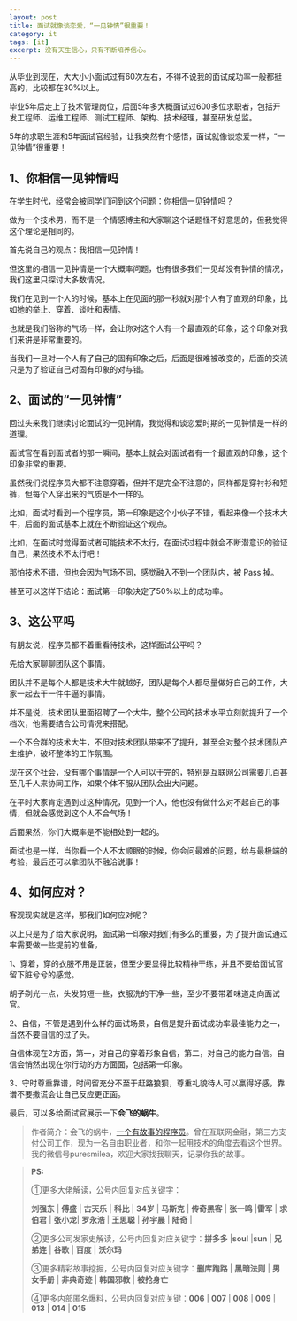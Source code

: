 ```yaml
---
layout: post
title: 面试就像谈恋爱，“一见钟情”很重要！
category: it
tags: [it]
excerpt: 没有天生信心，只有不断培养信心。
---
```


从毕业到现在，大大小小面试过有60次左右，不得不说我的面试成功率一般都挺高的，比较都在30%以上。

毕业5年后走上了技术管理岗位，后面5年多大概面试过600多位求职者，包括开发工程师、运维工程师、测试工程师、架构、技术经理，甚至研发总监。

5年的求职生涯和5年面试官经验，让我突然有个感悟，面试就像谈恋爱一样，“一见钟情”很重要！


## 1、你相信一见钟情吗

在学生时代，经常会被同学们问到这个问题：你相信一见钟情吗？

做为一个技术男，而不是一个情感博主和大家聊这个话题怪不好意思的，但我觉得这个理论是相同的。

首先说自己的观点：我相信一见钟情！

但这里的相信一见钟情是一个大概率问题，也有很多我们一见却没有钟情的情况，我们这里只探讨大多数情况。

我们在见到一个人的时候，基本上在见面的那一秒就对那个人有了直观的印象，比如她的举止、穿着、谈吐和表情。

也就是我们俗称的气场一样，会让你对这个人有一个最直观的印象，这个印象对我们来讲是非常重要的。

当我们一旦对一个人有了自己的固有印象之后，后面是很难被改变的，后面的交流只是为了验证自己对固有印象的对与错。


## 2、面试的“一见钟情”

回过头来我们继续讨论面试的一见钟情，我觉得和谈恋爱时期的一见钟情是一样的道理。

面试官在看到面试者的那一瞬间，基本上就会对面试者有一个最直观的印象，这个印象非常的重要。

虽然我们说程序员大都不注意穿着，但并不是完全不注意的，同样都是穿衬衫和短裤，但每个人穿出来的气质是不一样的。

比如，面试时看到一个程序员，第一印象是这个小伙子不错，看起来像一个技术大牛，后面的面试基本上就在不断验证这个观点。

比如，在面试时觉得面试者可能技术不太行，在面试过程中就会不断潜意识的验证自己，果然技术不太行吧！

那怕技术不错，但也会因为气场不同，感觉融入不到一个团队内，被 Pass 掉。

甚至可以这样下结论：面试第一印象决定了50%以上的成功率。


## 3、这公平吗

有朋友说，程序员都不着重看待技术，这样面试公平吗？

先给大家聊聊团队这个事情。

团队并不是每个人都是技术大牛就越好，团队是每个人都尽量做好自己的工作，大家一起去干一件牛逼的事情。

并不是说，技术团队里面招聘了一个大牛，整个公司的技术水平立刻就提升了一个档次，他需要结合公司情况来搭配。

一个不合群的技术大牛，不但对技术团队带来不了提升，甚至会对整个技术团队产生维护，破坏整体的工作氛围。

现在这个社会，没有哪个事情是一个人可以干完的，特别是互联网公司需要几百甚至几千人来协同工作，如果个体不服从团队会出大问题。

在平时大家肯定遇到过这种情况，见到一个人，他也没有做什么对不起自己的事情，但就会感觉到这个人不合气场！

后面果然，你们大概率是不能相处到一起的。

面试也是一样，当你看一个人不太顺眼的时候，你会问最难的问题，给与最极端的考验，最后还可以拿团队不融洽说事！


## 4、如何应对？

客观现实就是这样，那我们如何应对呢？

以上只是为了给大家说明，面试第一印象对我们有多么的重要，为了提升面试通过率需要做一些提前的准备。

1、穿着，穿的衣服不用是正装，但至少要显得比较精神干练，并且不要给面试官留下脏兮兮的感觉。

胡子剃光一点，头发剪短一些，衣服洗的干净一些，至少不要带着味道走向面试官。

2、自信，不管是遇到什么样的面试场景，自信是提升面试成功率最佳能力之一，当然不要自信的过了头。

自信体现在2方面，第一，对自己的穿着形象自信，第二，对自己的能力自信。自信会悄然出现在你行动的方方面面，包括第一印象。

3、守时尊重靠谱，时间留充分不至于赶路狼狈，尊重礼貌待人可以赢得好感，靠谱不要撒谎会让自己反应更正面。

最后，可以多给面试官展示一下**会飞的蜗牛**。

>作者简介：会飞的蜗牛，[一个有故事的程序员](http://www.ityouknow.com/life/2020/03/25/fengkou-10year.html)。曾在互联网金融，第三方支付公司工作，现为一名自由职业者，和你一起用技术的角度去看这个世界。我的微信号puresmilea，欢迎大家找我聊天，记录你我的故事。


>**PS:**
>
>①更多大佬解读，公号内回复对应关键字：
>
>**刘强东** | **傅盛** | **古天乐** | **科比** | **34岁** | **马斯克** | **传奇黑客** | **张一鸣** |**雷军** | **求伯君** | **张小龙**| **罗永浩** | **王思聪** | **孙宇晨** | **陆奇** |
>
>②更多公司发家史解读，公号内回复对应关键字：**拼多多** |**soul** |**sun** | **兄弟连** | **谷歌** | **百度** | **沃尔玛**
>
>③更多精彩故事挖掘，公号内回复对应关键字：**删库跑路** | **黑暗法则** | **男女手册** | **非典奇迹** | **韩国邪教** | **被抢身亡**
>
>④更多内部匿名爆料，公号内回复对应关键：**006** | **007** | **008** | **009** | **013** | **014** | **015**

